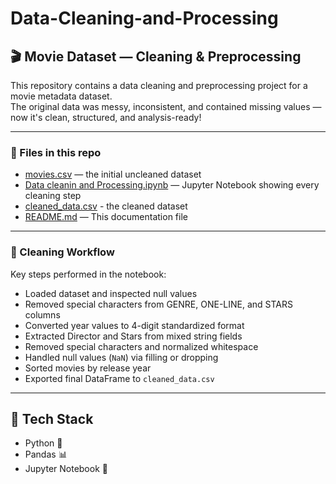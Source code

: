 # Data-Cleaning-and-Processing
## 🎬 Movie Dataset — Cleaning & Preprocessing

This repository contains a data cleaning and preprocessing project for a movie metadata dataset.  
The original data was messy, inconsistent, and contained missing values — now it's clean, structured, and analysis-ready!

---

### 📁 Files in this repo

- <a href="https://github.com/LakshmiPriyanka13/Data-Cleaning-and-Processing/blob/main/movies.csv">movies.csv</a> — the initial uncleaned dataset 
- <a href="https://github.com/LakshmiPriyanka13/Data-Cleaning-and-Processing/blob/main/Data%20cleaning%20and%20Processing.ipynb">Data cleanin and Processing.ipynb</a> — Jupyter Notebook showing every cleaning step
- <a href="https://github.com/LakshmiPriyanka13/Data-Cleaning-and-Processing/blob/main/cleaned_data.csv">cleaned_data.csv</a> - the cleaned dataset
- <a href="https://github.com/LakshmiPriyanka13/Data-Cleaning-and-Processing/edit/main/README.md">README.md</a> —  This documentation file

---

### 🧹 Cleaning Workflow

Key steps performed in the notebook:
- Loaded dataset and inspected null values
- Removed special characters from GENRE, ONE-LINE, and STARS columns
- Converted year values to 4-digit standardized format
- Extracted Director and Stars from mixed string fields
- Removed special characters and normalized whitespace
- Handled null values (`NaN`) via filling or dropping
- Sorted movies by release year
- Exported final DataFrame to `cleaned_data.csv`

---

## 🔧 Tech Stack

- Python 🐍
- Pandas 📊
- Jupyter Notebook 📒
